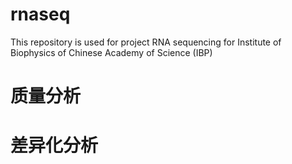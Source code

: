 # rnaseq
This repository is used for project RNA sequencing for Institute of Biophysics of Chinese Academy of Science (IBP)
# 质量分析
# 差异化分析

